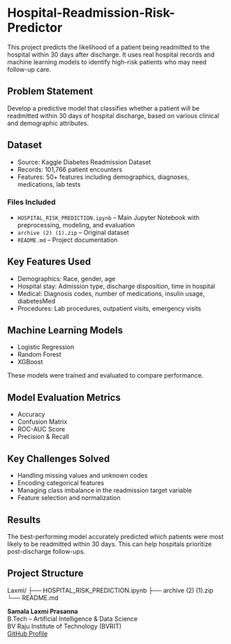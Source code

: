 # Hospital-Readmission-Risk-Predictor


This project predicts the likelihood of a patient being readmitted to the hospital within 30 days after discharge. It uses real hospital records and machine learning models to identify high-risk patients who may need follow-up care.

##  Problem Statement

Develop a predictive model that classifies whether a patient will be readmitted within 30 days of hospital discharge, based on various clinical and demographic attributes.

##  Dataset

- Source: Kaggle Diabetes Readmission Dataset
- Records: 101,766 patient encounters
- Features: 50+ features including demographics, diagnoses, medications, lab tests

###  Files Included

- `HOSPITAL_RISK_PREDICTION.ipynb` – Main Jupyter Notebook with preprocessing, modeling, and evaluation
- `archive (2) (1).zip` – Original dataset
- `README.md` – Project documentation

##  Key Features Used

- Demographics: Race, gender, age
- Hospital stay: Admission type, discharge disposition, time in hospital
- Medical: Diagnosis codes, number of medications, insulin usage, diabetesMed
- Procedures: Lab procedures, outpatient visits, emergency visits

##  Machine Learning Models

- Logistic Regression
- Random Forest
- XGBoost

These models were trained and evaluated to compare performance.

##  Model Evaluation Metrics

- Accuracy
- Confusion Matrix
- ROC-AUC Score
- Precision & Recall

##  Key Challenges Solved

- Handling missing values and unknown codes
- Encoding categorical features
- Managing class imbalance in the readmission target variable
- Feature selection and normalization

## Results

The best-performing model accurately predicted which patients were most likely to be readmitted within 30 days. This can help hospitals prioritize post-discharge follow-ups.

##  Project Structure
Laxmi/
├── HOSPITAL_RISK_PREDICTION.ipynb
├── archive (2) (1).zip
└── README.md 

**Samala Laxmi Prasanna**  
  B.Tech – Artificial Intelligence & Data Science  
  BV Raju Institute of Technology (BVRIT)  
  [GitHub Profile](https://github.com/22211a7254)


